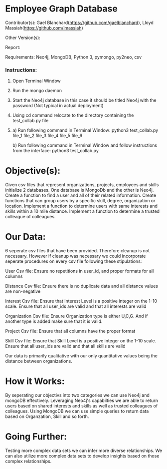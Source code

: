 # Employee Graph Database

Contributor(s): Gael Blanchard(https://github.com/gaelblanchard), Lloyd Massiah(https://github.com/lmassiah)

Other Version(s):

Report: 

Requirements: Neo4j, MongoDB, Python 3, pymongo, py2neo, csv


### Instructions:

1) Open Terminal Window

2) Run the mongo daemon

3) Start the Neo4j database in this case it should be titled Neo4j with the password (Not typical in actual deployment)

4) Using cd command relocate to the directory containing the test_collab.py file

5) a) Run following command in Terminal Window:  python3 test_collab.py file_1 file_2 file_3 file_4 file_5 file_6

   b) Run following command in Terminal Window and follow instructions from the interface: python3 test_collab.py
   
# Objective(s):
Given csv files that represent organizations, projects, employees and skills initialize 2 databases.
One database is MongoDb and the other is Neo4j. Create a function to find a user and all of their related information. Create functions that can group users by a specific skill, degree,
organization or location. Implement a function to determine users with same interests and skills within a 10 mile distance.
Implement a function to determine a trusted colleague of colleagues. 

# Our Data:
6 seperate csv files that have been provided. Therefore cleanup is not necessary. However if cleanup was necessary we could incorporate seperate procedures on every csv file following these stipulations:

User Csv file: Ensure no repetitions in user_id, and proper formats for all columns

Distance Csv file: Ensure there is no duplicate data and all distance values are non-negative

Interest Csv file: Ensure that Interest Level is a positive integer on the 1-10 scale. Ensure that all user_ids are valid and that all interests are valid

Organization Csv file: Ensure Organization type is either U,C,G. And if another type is added make sure that it is valid.

Project Csv file: Ensure that all columns have the proper format

Skill Csv file: Ensure that Skill Level is a positive integer on the 1-10 scale. Ensure that all user_ids are valid and that all skills are valid

Our data is primarily qualitative with our only quantitative values being the distance between organizations.

# How it Works:
By seperating our objectivs into two categories we can use Neo4j and mongoDB effectively. Leveraging Neo4j's capabilties we are able to return users based on shared interests and skills as well as trusted colleagues of colleagues. Using MongoDB we can use simple queries to return data based on Organzation, Skill and so forth.

# Going Further:
Testing more complex data sets we can infer more diverse relationships. We can also utilize more complex data sets to develop insights based on those complex relationships.
